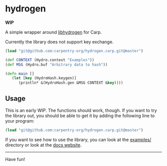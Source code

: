 # hydrogen

**WIP**

A simple wrapper around [libhydrogen](https://github.com/jedisct1/libhydrogen)
for Carp.

Currently the library does not support key exchange.

```clojure
(load "git@github.com:carpentry-org/hydrogen.carp.git@master")

(def CONTEXT (Hydro.context "Examples"))
(def MSG (Hydro.buf "Arbitrary data to hash"))

(defn main []
   (let [key (HydroHash.keygen)]
      (println* &(HydroHash.gen &MSG CONTEXT &key))))
```

## Usage

This is an early WIP. The functions should work, though. If you want to try the
library out, you should be able to get it by adding the following line to your
program:

```clojure
(load "git@github.com:carpentry-org/hydrogen.carp.git@master")
```

If you want to see how to use the library, you can look at the
[examples/](/examples) directory or look at the [docs
website](https://veitheller.de/hydrogen/).

<hr/>

Have fun!
